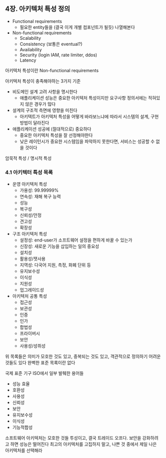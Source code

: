 ## 4장. 아키텍처 특성 정의

* Functional requirements
    - 필요한 entity들을 (결국 이게 개별 컴포넌트가 될듯) 나열해본다
* Non-functional requirements
    - Scalability
    - Consistency (보통은 eventual?)
    - Availability
    - Security (login IAM, rate limiter, ddos)
    - Latency

아키텍처 특성이란 Non-functional requirements

아키텍처 특성이 충족해야하는 3가지 기준
* 비도메인 설계 고려 사항을 명시한다
    * 애플리케이션 성능은 중요한 아키텍처 특성이지만 요구사항 정의서에는 적혀있지 않은 경우가 많다
* 설계의 구조적 측면에 영향을 미친다
    * 아키텍트가 아키텍처 특성을 어떻게 바라보느냐에 따라서 시스템의 설계, 구현 방법이 달라진다
* 애플리케이션 성공에 (절대적으로) 중요하다
    * 중요한 아키텍처 특성을 잘 선정해야한다
    * 낮은 레이턴시가 중요한 시스템임을 파악하지 못한다면, 서비스는 성공할 수 없을 것이다

암묵적 특성 / 명시적 특성

### 4.1 아키텍터 특성 목록

* 운영 아키텍처 특성
    * 가용성: 99.99999%
    * 연속성: 재해 복구 능력
    * 성능
    * 복구성
    * 신뢰성/안정
    * 견고성
    * 확장성
* 구조 아키텍처 특성
    * 설정성: end-user가 소프트웨어 설정을 편하게 바꿀 수 있는가
    * 신장성: 새로운 기능을 삽입하는 일의 중요성
    * 설치성
    * 활용성/잿사용
    * 지역성: 다국어 지원, 측정, 화폐 단위 등
    * 유지보수성
    * 이식성
    * 지원성
    * 업그레이드성
* 아키텍처 공통 특성
    * 접근성
    * 보관성
    * 인증
    * 인가
    * 합법성
    * 프라이버시
    * 보안
    * 사용성/성취성

위 목록들은 의미가 모호한 것도 있고, 중복되는 것도 있고, 객관적으로 정의하기 어려운 것들도 있다
완벽한 표준 목록이란 없다

국제 표준 기구 ISO에서 일부 발췌한 용어들
* 성능 효율
* 호환성
* 사용성
* 신뢰성
* 보안
* 유지보수성
* 이식성
* 기능적합성

소프트웨어 아키텍처는 모호한 것들 투성이고, 결국 트레이드 오프다. 보안을 강화하려고 하면 성능은 떨어진다
최고의 아키텍처를 고집하지 말고, 나쁜 것 중에서 제일 나은 아키텍처를 선택해라
